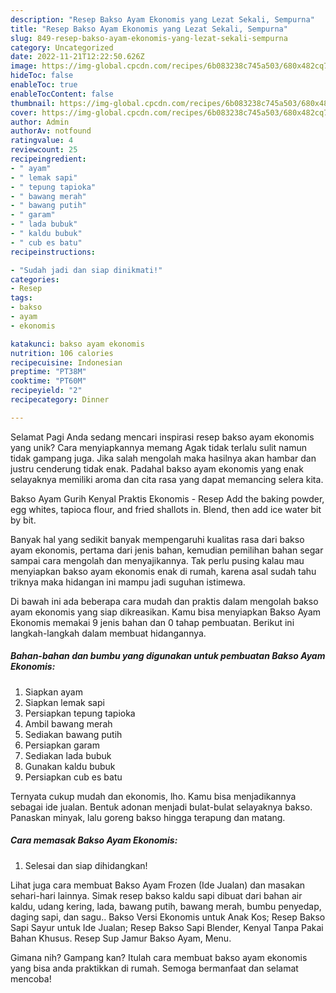 ```yaml
---
description: "Resep Bakso Ayam Ekonomis yang Lezat Sekali, Sempurna"
title: "Resep Bakso Ayam Ekonomis yang Lezat Sekali, Sempurna"
slug: 849-resep-bakso-ayam-ekonomis-yang-lezat-sekali-sempurna
category: Uncategorized
date: 2022-11-21T12:22:50.626Z
image: https://img-global.cpcdn.com/recipes/6b083238c745a503/680x482cq70/bakso-ayam-ekonomis-foto-resep-utama.jpg
hideToc: false
enableToc: true
enableTocContent: false
thumbnail: https://img-global.cpcdn.com/recipes/6b083238c745a503/680x482cq70/bakso-ayam-ekonomis-foto-resep-utama.jpg
cover: https://img-global.cpcdn.com/recipes/6b083238c745a503/680x482cq70/bakso-ayam-ekonomis-foto-resep-utama.jpg
author: Admin
authorAv: notfound
ratingvalue: 4
reviewcount: 25
recipeingredient:
- " ayam"
- " lemak sapi"
- " tepung tapioka"
- " bawang merah"
- " bawang putih"
- " garam"
- " lada bubuk"
- " kaldu bubuk"
- " cub es batu"
recipeinstructions:

- "Sudah jadi dan siap dinikmati!"
categories:
- Resep
tags:
- bakso
- ayam
- ekonomis

katakunci: bakso ayam ekonomis 
nutrition: 106 calories
recipecuisine: Indonesian
preptime: "PT38M"
cooktime: "PT60M"
recipeyield: "2"
recipecategory: Dinner

---
```



Selamat Pagi Anda sedang mencari inspirasi resep bakso ayam ekonomis yang unik? Cara menyiapkannya memang Agak tidak terlalu sulit namun tidak gampang juga. Jika salah mengolah maka hasilnya akan hambar dan justru cenderung tidak enak. Padahal bakso ayam ekonomis yang enak selayaknya memiliki aroma dan cita rasa yang dapat memancing selera kita.


Bakso Ayam Gurih Kenyal Praktis Ekonomis - Resep Add the baking powder, egg whites, tapioca flour, and fried shallots in. Blend, then add ice water bit by bit.

Banyak hal yang sedikit banyak mempengaruhi kualitas rasa dari bakso ayam ekonomis, pertama dari jenis bahan, kemudian pemilihan bahan segar sampai cara mengolah dan menyajikannya. Tak perlu pusing kalau mau menyiapkan bakso ayam ekonomis enak di rumah, karena asal sudah tahu triknya maka hidangan ini mampu jadi suguhan istimewa.


Di bawah ini ada beberapa cara mudah dan praktis dalam mengolah bakso ayam ekonomis yang siap dikreasikan. Kamu bisa menyiapkan Bakso Ayam Ekonomis memakai 9 jenis bahan dan 0 tahap pembuatan. Berikut ini langkah-langkah dalam membuat hidangannya.

<!--inarticleads1-->

##### Bahan-bahan dan bumbu yang digunakan untuk pembuatan Bakso Ayam Ekonomis:

1. Siapkan  ayam
1. Siapkan  lemak sapi
1. Persiapkan  tepung tapioka
1. Ambil  bawang merah
1. Sediakan  bawang putih
1. Persiapkan  garam
1. Sediakan  lada bubuk
1. Gunakan  kaldu bubuk
1. Persiapkan  cub es batu


Ternyata cukup mudah dan ekonomis, lho. Kamu bisa menjadikannya sebagai ide jualan. Bentuk adonan menjadi bulat-bulat selayaknya bakso. Panaskan minyak, lalu goreng bakso hingga terapung dan matang. 

<!--inarticleads2-->

##### Cara memasak Bakso Ayam Ekonomis:


1. Selesai dan siap dihidangkan!

Lihat juga cara membuat Bakso Ayam Frozen (Ide Jualan) dan masakan sehari-hari lainnya. Simak resep bakso kaldu sapi dibuat dari bahan air kaldu, udang kering, lada, bawang putih, bawang merah, bumbu penyedap, daging sapi, dan sagu.. Bakso Versi Ekonomis untuk Anak Kos; Resep Bakso Sapi Sayur untuk Ide Jualan; Resep Bakso Sapi Blender, Kenyal Tanpa Pakai Bahan Khusus. Resep Sup Jamur Bakso Ayam, Menu. 

Gimana nih? Gampang kan? Itulah cara membuat bakso ayam ekonomis yang bisa anda praktikkan di rumah. Semoga bermanfaat dan selamat mencoba!
